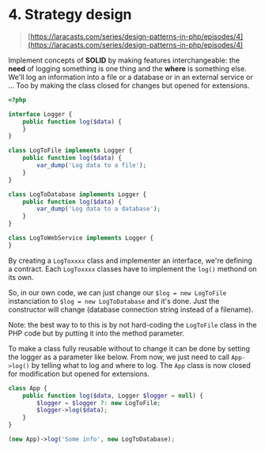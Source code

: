 # 4. Strategy design

> [https://laracasts.com/series/design-patterns-in-php/episodes/4](https://laracasts.com/series/design-patterns-in-php/episodes/4)

Implement concepts of **SOLID** by making features interchangeable: the **need** of logging something is one thing and the **where** is something else. We'll log an information into a file or a database or in an external service or ... Too by making the class closed for changes but opened for extensions.

```php
<?php

interface Logger {
    public function log($data) {
    }
}

class LogToFile implements Logger {
    public function log($data) {
        var_dump('Log data to a file');
    }
}

class LogToDatabase implements Logger {
    public function log($data) {
        var_dump('Log data to a database');
    }
}

class LogToWebService implements Logger {
}
```

By creating a `LogToxxxx` class and implementer an interface, we're defining a contract. Each `LogToxxxx` classes have to implement the  `log()` methond on its own.

So, in our own code, we can just change our `$log = new LogToFile` instanciation to `$log = new LogToDatabase` and it's done. Just the constructor will change (database connection string instead of a  filename).

Note: the best way to to this is by not hard-coding the `LogToFile` class in the PHP code but by putting it into the method parameter.

To make a class fully reusable without to change it can be done by setting the logger as a parameter like below. From now, we just need to call `App->log()` by telling what to log and where to log. The `App` class is now closed for modification but opened for extensions.

```php
class App {
    public function log($data, Logger $logger = null) {
        $logger = $logger ?: new LogToFile;
        $logger->log($data);
    }
}

(new App)->log('Some info', new LogToDatabase);
```
